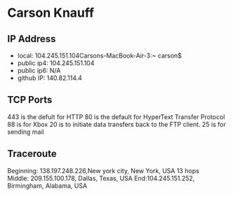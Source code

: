 # Carson Knauff
## IP Address
- local: 104.245.151.104Carsons-MacBook-Air-3:~ carson$ 
- public ip4: 104.245.151.104
- public ip6: N/A 
- github IP: 140.82.114.4

## TCP Ports
443 is the defult for HTTP
80 is the default for HyperText Transfer Protocol
88 is for Xbox
20 is to initiate data transfers back to the FTP client.
25 is for sending mail

## Traceroute
Beginning: 138.197.248.226,New york city, New York, USA
13 hops  
Middle: 209.155.100.178, Dallas, Texas, USA
End:104.245.151.252, Birmingham, Alabama, USA

